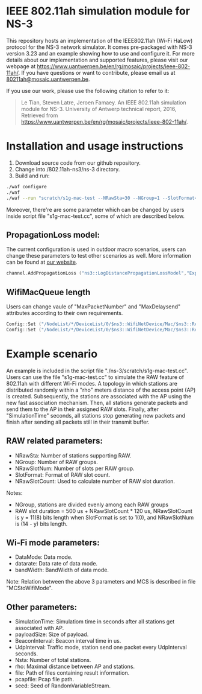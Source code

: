 # IEEE 802.11ah simulation module for NS-3

This repository hosts an implementation of the IEEE802.11ah (Wi-Fi HaLow) protocol for the NS-3 network simulator. It comes pre-packaged with NS-3 version 3.23 and an example showing how to use and configure it. For more details about our implementation and supported features, please visit our webpage at https://www.uantwerpen.be/en/rg/mosaic/projects/ieee-802-11ah/. If you have questions or want to contribute, please email us at 80211ah@mosaic.uantwerpen.be.

If you use our work, please use the following citation to refer to it:

> Le Tian, Steven Latre, Jeroen Famaey. An IEEE 802.11ah simulation module for NS-3. University of Antwerp technical report, 2016, Retrieved from https://www.uantwerpen.be/en/rg/mosaic/projects/ieee-802-11ah/.


# Installation and usage instructions

1. Download source code from our github repository.  
2. Change into /802.11ah-ns3/ns-3 directory.  
3. Build and run:
```bash
./waf configure  
./waf  
./waf --run "scratch/s1g-mac-test --NRawSta=30 --NGroup=1 --SlotFormat=0 --NRawSlotCount=162 --NRawSlotNum=5 --DataMode="OfdmRate650KbpsBW2MHz" --datarate=0.65 --bandWidth=2 --rho="50" --simulationTime=60 --payloadSize=256 --BeaconInterval=100000 --UdpInterval=0.1 --Nsta=30 --file="./TestMac/mac-sta.txt"  --pcapfile="./TestMac/mac-sta" --seed=1"
```

Moreover, there're are some parameter which can be changed by users inside script file "s1g-mac-test.cc", some of which are described below.

## PropagationLoss model:

The current configuration is used in outdoor macro scenarios, users can change these parameters to test other scenarios as well. More information can be found at [our website](https://www.uantwerpen.be/en/rg/mosaic/projects/ieee-802-11ah/).  

```cpp
channel.AddPropagationLoss ("ns3::LogDistancePropagationLossModel","Exponent", DoubleValue(3.76) ,"ReferenceLoss", DoubleValue(8.0), "ReferenceDistance", DoubleValue(1.0));
```

## WifiMacQueue length

Users can change vaule of "MaxPacketNumber" and "MaxDelaysend" attributes according to their own requirements.

```cpp
Config::Set ("/NodeList/*/DeviceList/0/$ns3::WifiNetDevice/Mac/$ns3::RegularWifiMac/BE_EdcaTxopN/Queue/MaxPacketNumber", UintegerValue(60000));
Config::Set ("/NodeList/*/DeviceList/0/$ns3::WifiNetDevice/Mac/$ns3::RegularWifiMac/BE_EdcaTxopN/Queue/MaxDelay", TimeValue (NanoSeconds (6000000000000)));
```

# Example scenario

An example is included in the script file "./ns-3/scratch/s1g-mac-test.cc". Users can use the file "s1g-mac-test.cc" to simulate the RAW feature of 802.11ah with different Wi-Fi modes. A topology in which stations are distributed randomly within a "rho" meters distance of the access point (AP) is created. Subsequently, the stations are associated with the AP using the new fast association mechanism. Then, all stations generate packets and send them to the AP in their assigned RAW slots. Finally, after "SimulationTime" seconds, all stations stop generating new packets and finish after sending all packets still in their transmit buffer.

## RAW related parameters:     

* NRawSta:            Number of stations supporting RAW.                 
* NGroup:             Number of RAW groups. 
* NRawSlotNum:        Number of slots per RAW group.                     
* SlotFormat:         Format of RAW slot count.                 
* NRawSlotCount:      Used to calculate number of RAW slot duration.  

Notes:                                              
* NGroup, stations are divided evenly among each RAW groups
* RAW slot duration = 500 us + NRawSlotCount * 120 us, NRawSlotCount is y = 11(8) bits length when SlotFormat is set to
1(0), and NRawSlotNum is (14 - y) bits length.
  
## Wi-Fi mode parameters:  
* DataMode:           Data mode.  
* datarate:           Data rate of data mode.  
* bandWidth:          BandWidth of data mode.  

Note: Relation between the above 3 parameters and MCS is described in file "MCStoWifiMode".       
    
## Other parameters:  
* SimulationTime:     Simulatiom time in seconds after all stations get associated with AP.  
* payloadSize:        Size of payload.                   
* BeaconInterval:     Beacon interval time in us.    
* UdpInterval:        Traffic mode, station send one packet every UdpInterval seconds.  
* Nsta:               Number of total stations.  
* rho:                Maximal distance between AP and stations.   
* file:               Path of files containing result information.        
* pcapfile:           Pcap file path.   
* seed:               Seed of RandomVariableStream. 
